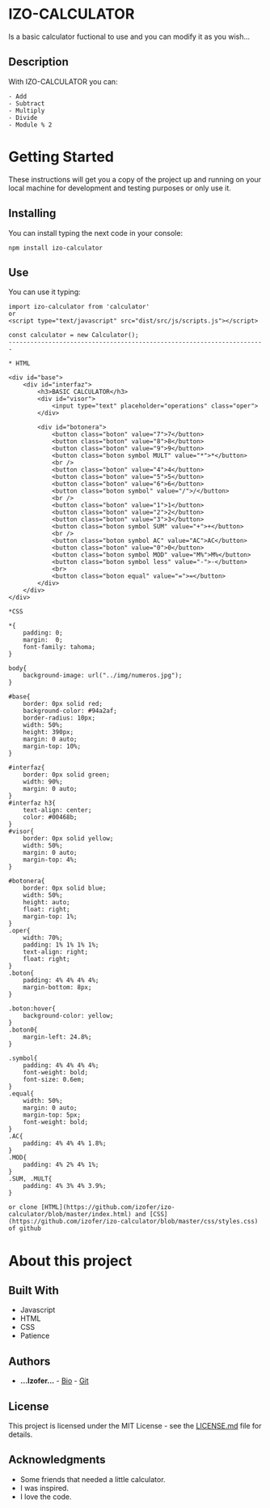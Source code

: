 # IZO-CALCULATOR

Is a basic calculator fuctional to use and you can modify it as you wish...

## Description

With IZO-CALCULATOR you can:
	
	- Add
	- Subtract
	- Multiply
	- Divide
	- Module % 2

# Getting Started

These instructions will get you a copy of the project up and running on your local machine for development and testing purposes or only use it. 

## Installing

You can install typing the next code in your console:

```
npm install izo-calculator
```

## Use

You can use it typing:

```
import izo-calculator from 'calculator'
or
<script type="text/javascript" src="dist/src/js/scripts.js"></script>

const calculator = new Calculator();
-----------------------------------------------------------------------

* HTML

<div id="base">
	<div id="interfaz">
		<h3>BASIC CALCULATOR</h3>
		<div id="visor">
			<input type="text" placeholder="operations" class="oper">	
		</div>
		
		<div id="botonera">
			<button class="boton" value="7">7</button>
			<button class="boton" value="8">8</button>
			<button class="boton" value="9">9</button>
			<button class="boton symbol MULT" value="*">*</button>
			<br />
			<button class="boton" value="4">4</button>
			<button class="boton" value="5">5</button>
			<button class="boton" value="6">6</button>
			<button class="boton symbol" value="/">/</button>
			<br />
			<button class="boton" value="1">1</button>
			<button class="boton" value="2">2</button>
			<button class="boton" value="3">3</button>
			<button class="boton symbol SUM" value="+">+</button>
			<br />
			<button class="boton symbol AC" value="AC">AC</button>
			<button class="boton" value="0">0</button>
			<button class="boton symbol MOD" value="M%">M%</button>
			<button class="boton symbol less" value="-">-</button>
			<br>
			<button class="boton equal" value="=">=</button>
		</div>	
	</div>	
</div>	

*CSS

*{
	padding: 0;
	margin:  0;
	font-family: tahoma;
}

body{
	background-image: url("../img/numeros.jpg");
}

#base{
    border: 0px solid red;
    background-color: #94a2af;
    border-radius: 10px;
    width: 50%;
    height: 390px;
    margin: 0 auto;
    margin-top: 10%;
}

#interfaz{
	border: 0px solid green;
    width: 90%;
    margin: 0 auto;
}
#interfaz h3{
	text-align: center;
	color: #00468b;
}
#visor{
	border: 0px solid yellow;
    width: 50%;
    margin: 0 auto;
    margin-top: 4%;
}

#botonera{
    border: 0px solid blue;
    width: 50%;
    height: auto;
    float: right;
    margin-top: 1%;
}
.oper{
    width: 70%;
    padding: 1% 1% 1% 1%;
    text-align: right;
    float: right;
}
.boton{
	padding: 4% 4% 4% 4%;
    margin-bottom: 8px;
}

.boton:hover{
	background-color: yellow;
}
.boton0{
	margin-left: 24.8%; 
}

.symbol{
    padding: 4% 4% 4% 4%;
    font-weight: bold;
    font-size: 0.6em;
}
.equal{
	width: 50%;
	margin: 0 auto;
	margin-top: 5px;
	font-weight: bold;
}
.AC{
    padding: 4% 4% 4% 1.8%;
}
.MOD{
    padding: 4% 2% 4% 1%;
}
.SUM, .MULT{
    padding: 4% 3% 4% 3.9%;
}

or clone [HTML](https://github.com/izofer/izo-calculator/blob/master/index.html) and [CSS](https://github.com/izofer/izo-calculator/blob/master/css/styles.css) of github
```

# About this project

## Built With

* Javascript
* HTML
* CSS
* Patience

## Authors

*  **...Izofer...** - [Bio](http://izofer.globso.co) - [Git](https://github.com/izofer)

## License

This project is licensed under the MIT License - see the [LICENSE.md](https://github.com/izofer/izo-calculator/blob/master/LICENSE) file for details.

## Acknowledgments

* Some friends that needed a little calculator.
* I was inspired.
* I love the code.